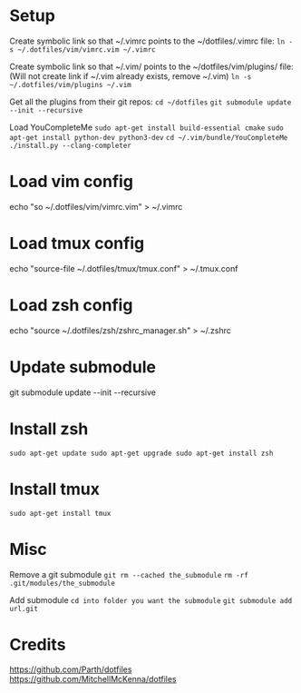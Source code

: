 # Setup

Create symbolic link so that ~/.vimrc points to the ~/dotfiles/.vimrc file:
`ln -s ~/.dotfiles/vim/vimrc.vim ~/.vimrc`

Create symbolic link so that ~/.vim/ points to the ~/dotfiles/vim/plugins/ file: (Will not create link if ~/.vim already exists, remove ~/.vim)
`ln -s ~/.dotfiles/vim/plugins ~/.vim`

Get all the plugins from their git repos:
`cd ~/dotfiles`
`git submodule update --init --recursive`

Load YouCompleteMe
`sudo apt-get install build-essential cmake`
`sudo apt-get install python-dev python3-dev`
`cd ~/.vim/bundle/YouCompleteMe`
`./install.py --clang-completer`

# Load vim config

echo "so ~/.dotfiles/vim/vimrc.vim" > ~/.vimrc


# Load tmux config

echo "source-file ~/.dotfiles/tmux/tmux.conf" > ~/.tmux.conf

# Load zsh config

echo "source ~/.dotfiles/zsh/zshrc_manager.sh" > ~/.zshrc

# Update submodule
git submodule update --init --recursive


# Install zsh
`sudo apt-get update
sudo apt-get upgrade
sudo apt-get install zsh` 

# Install tmux
`sudo apt-get install tmux`

# Misc

Remove a git submodule
`git rm --cached the_submodule`
`rm -rf .git/modules/the_submodule`

Add submodule
`cd into folder you want the submodule`
`git submodule add url.git` 

# Credits
https://github.com/Parth/dotfiles
https://github.com/MitchellMcKenna/dotfiles

